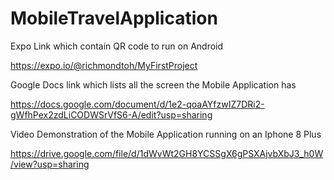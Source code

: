 # MobileTravelApplication

Expo Link which contain QR code to run on Android

https://expo.io/@richmondtoh/MyFirstProject


Google Docs link which lists all the screen the Mobile Application has

https://docs.google.com/document/d/1e2-qoaAYfzwIZ7DRi2-gWfhPex2zdLiCODWSrVfS6-A/edit?usp=sharing



Video Demonstration of the Mobile Application running on an Iphone 8 Plus

https://drive.google.com/file/d/1dWvWt2GH8YCSSgX6gPSXAjvbXbJ3_h0W/view?usp=sharing

